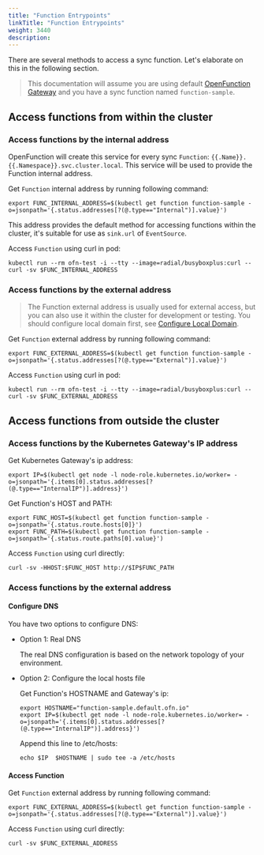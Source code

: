```yaml
---
title: "Function Entrypoints"
linkTitle: "Function Entrypoints"
weight: 3440
description:
---
```


There are several methods to access a sync function. Let's elaborate on this in the following section.

> This documentation will assume you are using default [OpenFunction Gateway](../gateway/#the-default-openfunction-gateway) and you have a sync function named `function-sample`.

## Access functions from within the cluster
### Access functions by the internal address
OpenFunction will create this service for every sync `Function`: `{{.Name}}.{{.Namespace}}.svc.cluster.local`. This service will be used to provide the Function internal address.

Get `Function` internal address by running following command:
```shell
export FUNC_INTERNAL_ADDRESS=$(kubectl get function function-sample -o=jsonpath='{.status.addresses[?(@.type=="Internal")].value}')
```

This address provides the default method for accessing functions within the cluster, it's suitable for use as `sink.url` of `EventSource`.

Access `Function` using curl in pod:
```shell=
kubectl run --rm ofn-test -i --tty --image=radial/busyboxplus:curl -- curl -sv $FUNC_INTERNAL_ADDRESS
```

### Access functions by the external address
> The Function external address is usually used for external access, but you can also use it within the cluster for development or testing.
You should configure local domain first, see [Configure Local Domain](../../../operations/networking/local-domain).

Get `Function` external address by running following command:
```shell
export FUNC_EXTERNAL_ADDRESS=$(kubectl get function function-sample -o=jsonpath='{.status.addresses[?(@.type=="External")].value}')
```

Access `Function` using curl in pod:
```shell=
kubectl run --rm ofn-test -i --tty --image=radial/busyboxplus:curl -- curl -sv $FUNC_EXTERNAL_ADDRESS
```
## Access functions from outside the cluster
### Access functions by the Kubernetes Gateway's IP address
Get Kubernetes Gateway's ip address:
```shell
export IP=$(kubectl get node -l node-role.kubernetes.io/worker= -o=jsonpath='{.items[0].status.addresses[?(@.type=="InternalIP")].address}')
```
Get Function's HOST and PATH:
```shell
export FUNC_HOST=$(kubectl get function function-sample -o=jsonpath='{.status.route.hosts[0]}')
export FUNC_PATH=$(kubectl get function function-sample -o=jsonpath='{.status.route.paths[0].value}')
```

Access `Function` using curl directly:
```shell
curl -sv -HHOST:$FUNC_HOST http://$IP$FUNC_PATH
```

### Access functions by the external address

#### Configure DNS
You have two options to configure DNS:

- Option 1: Real DNS

    The real DNS configuration is based on the network topology of your environment.

- Option 2: Configure the local hosts file

    Get Function's HOSTNAME and Gateway's ip:
    ```shell
    export HOSTNAME="function-sample.default.ofn.io"
    export IP=$(kubectl get node -l node-role.kubernetes.io/worker= -o=jsonpath='{.items[0].status.addresses[?(@.type=="InternalIP")].address}')
    ```
    
    Append this line to /etc/hosts:
    ```shell
    echo $IP  $HOSTNAME | sudo tee -a /etc/hosts
    ```

#### Access Function
Get `Function` external address by running following command:
```shell
export FUNC_EXTERNAL_ADDRESS=$(kubectl get function function-sample -o=jsonpath='{.status.addresses[?(@.type=="External")].value}')
```
Access `Function` using curl directly:

```shell=
curl -sv $FUNC_EXTERNAL_ADDRESS
```
